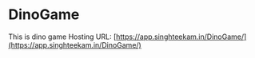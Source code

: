 # DinoGame
This is dino game 
Hosting URL: [https://app.singhteekam.in/DinoGame/](https://app.singhteekam.in/DinoGame/)
